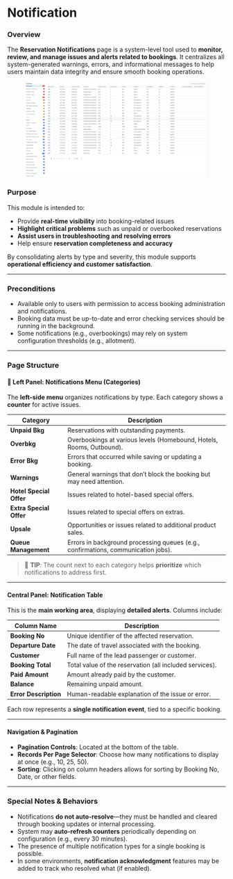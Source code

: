 # Notification

### Overview

The **Reservation Notifications** page is a system-level tool used to **monitor, review, and manage issues and alerts related to bookings**. It centralizes all system-generated warnings, errors, and informational messages to help users maintain data integrity and ensure smooth booking operations.

<figure><img src="../.gitbook/assets/image (243).png" alt=""><figcaption></figcaption></figure>

### Purpose

This module is intended to:

* Provide **real-time visibility** into booking-related issues
* **Highlight critical problems** such as unpaid or overbooked reservations
* **Assist users in troubleshooting and resolving errors**
* Help ensure **reservation completeness and accuracy**

By consolidating alerts by type and severity, this module supports **operational efficiency and customer satisfaction**.

***

### Preconditions

* Available only to users with permission to access booking administration and notifications.
* Booking data must be up-to-date and error checking services should be running in the background.
* Some notifications (e.g., overbookings) may rely on system configuration thresholds (e.g., allotment).

***

### Page Structure

#### 🔹 Left Panel: Notifications Menu (Categories)

The **left-side menu** organizes notifications by type. Each category shows a **counter** for active issues.

| Category                | Description                                                                       |
| ----------------------- | --------------------------------------------------------------------------------- |
| **Unpaid Bkg**          | Reservations with outstanding payments.                                           |
| **Overbkg**             | Overbookings at various levels (Homebound, Hotels, Rooms, Outbound).              |
| **Error Bkg**           | Errors that occurred while saving or updating a booking.                          |
| **Warnings**            | General warnings that don’t block the booking but may need attention.             |
| **Hotel Special Offer** | Issues related to hotel-based special offers.                                     |
| **Extra Special Offer** | Issues related to special offers on extras.                                       |
| **Upsale**              | Opportunities or issues related to additional product sales.                      |
| **Queue Management**    | Errors in background processing queues (e.g., confirmations, communication jobs). |

> 🔔 **TIP**: The count next to each category helps **prioritize** which notifications to address first.

***

#### Central Panel: Notification Table

This is the **main working area**, displaying **detailed alerts**. Columns include:

| Column Name           | Description                                             |
| --------------------- | ------------------------------------------------------- |
| **Booking No**        | Unique identifier of the affected reservation.          |
| **Departure Date**    | The date of travel associated with the booking.         |
| **Customer**          | Full name of the lead passenger or customer.            |
| **Booking Total**     | Total value of the reservation (all included services). |
| **Paid Amount**       | Amount already paid by the customer.                    |
| **Balance**           | Remaining unpaid amount.                                |
| **Error Description** | Human-readable explanation of the issue or error.       |

Each row represents a **single notification event**, tied to a specific booking.

***

#### Navigation & Pagination

* **Pagination Controls**: Located at the bottom of the table.
* **Records Per Page Selector**: Choose how many notifications to display at once (e.g., 10, 25, 50).
* **Sorting**: Clicking on column headers allows for sorting by Booking No, Date, or other fields.

***

### Special Notes & Behaviors

* Notifications **do not auto-resolve**—they must be handled and cleared through booking updates or internal processing.
* System may **auto-refresh counters** periodically depending on configuration (e.g., every 30 minutes).
* The presence of multiple notification types for a single booking is possible.
* In some environments, **notification acknowledgment** features may be added to track who resolved what (if enabled).
